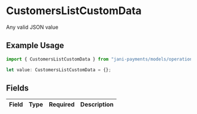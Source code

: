 # CustomersListCustomData

Any valid JSON value

## Example Usage

```typescript
import { CustomersListCustomData } from "jani-payments/models/operations";

let value: CustomersListCustomData = {};
```

## Fields

| Field       | Type        | Required    | Description |
| ----------- | ----------- | ----------- | ----------- |